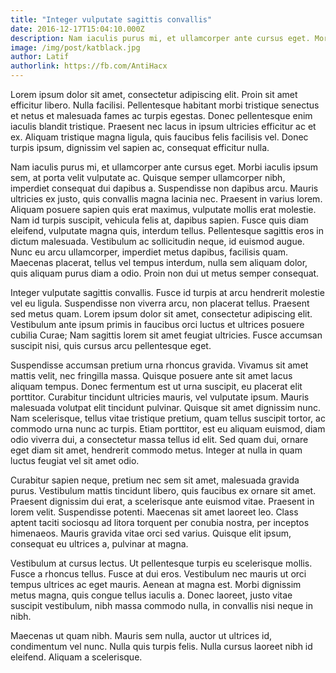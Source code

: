 ```yaml
---
title: "Integer vulputate sagittis convallis"
date: 2016-12-17T15:04:10.000Z
description: Nam iaculis purus mi, et ullamcorper ante cursus eget. Morbi iaculis ipsum sem, at porta velit vulputate ac.
image: /img/post/katblack.jpg
author: Latif
authorlink: https://fb.com/AntiHacx
---
```


Lorem ipsum dolor sit amet, consectetur adipiscing elit. Proin sit amet efficitur libero. Nulla facilisi. Pellentesque habitant morbi tristique senectus et netus et malesuada fames ac turpis egestas. Donec pellentesque enim iaculis blandit tristique. Praesent nec lacus in ipsum ultricies efficitur ac et ex. Aliquam tristique magna ligula, quis faucibus felis facilisis vel. Donec turpis ipsum, dignissim vel sapien ac, consequat efficitur nulla.

Nam iaculis purus mi, et ullamcorper ante cursus eget. Morbi iaculis ipsum sem, at porta velit vulputate ac. Quisque semper ullamcorper nibh, imperdiet consequat dui dapibus a. Suspendisse non dapibus arcu. Mauris ultricies ex justo, quis convallis magna lacinia nec. Praesent in varius lorem. Aliquam posuere sapien quis erat maximus, vulputate mollis erat molestie. Nam id turpis suscipit, vehicula felis at, dapibus sapien. Fusce quis diam eleifend, vulputate magna quis, interdum tellus. Pellentesque sagittis eros in dictum malesuada. Vestibulum ac sollicitudin neque, id euismod augue. Nunc eu arcu ullamcorper, imperdiet metus dapibus, facilisis quam. Maecenas placerat, tellus vel tempus interdum, nulla sem aliquam dolor, quis aliquam purus diam a odio. Proin non dui ut metus semper consequat.

Integer vulputate sagittis convallis. Fusce id turpis at arcu hendrerit molestie vel eu ligula. Suspendisse non viverra arcu, non placerat tellus. Praesent sed metus quam. Lorem ipsum dolor sit amet, consectetur adipiscing elit. Vestibulum ante ipsum primis in faucibus orci luctus et ultrices posuere cubilia Curae; Nam sagittis lorem sit amet feugiat ultricies. Fusce accumsan suscipit nisi, quis cursus arcu pellentesque eget.

Suspendisse accumsan pretium urna rhoncus gravida. Vivamus sit amet mattis velit, nec fringilla massa. Quisque posuere ante sit amet lacus aliquam tempus. Donec fermentum est ut urna suscipit, eu placerat elit porttitor. Curabitur tincidunt ultricies mauris, vel vulputate ipsum. Mauris malesuada volutpat elit tincidunt pulvinar. Quisque sit amet dignissim nunc. Nam scelerisque, tellus vitae tristique pretium, quam tellus suscipit tortor, ac commodo urna nunc ac turpis. Etiam porttitor, est eu aliquam euismod, diam odio viverra dui, a consectetur massa tellus id elit. Sed quam dui, ornare eget diam sit amet, hendrerit commodo metus. Integer at nulla in quam luctus feugiat vel sit amet odio.

Curabitur sapien neque, pretium nec sem sit amet, malesuada gravida purus. Vestibulum mattis tincidunt libero, quis faucibus ex ornare sit amet. Praesent dignissim dui erat, a scelerisque ante euismod vitae. Praesent in lorem velit. Suspendisse potenti. Maecenas sit amet laoreet leo. Class aptent taciti sociosqu ad litora torquent per conubia nostra, per inceptos himenaeos. Mauris gravida vitae orci sed varius. Quisque elit ipsum, consequat eu ultrices a, pulvinar at magna.

Vestibulum at cursus lectus. Ut pellentesque turpis eu scelerisque mollis. Fusce a rhoncus tellus. Fusce at dui eros. Vestibulum nec mauris ut orci tempus ultrices ac eget mauris. Aenean at magna est. Morbi dignissim metus magna, quis congue tellus iaculis a. Donec laoreet, justo vitae suscipit vestibulum, nibh massa commodo nulla, in convallis nisi neque in nibh.

Maecenas ut quam nibh. Mauris sem nulla, auctor ut ultrices id, condimentum vel nunc. Nulla quis turpis felis. Nulla cursus laoreet nibh id eleifend. Aliquam a scelerisque.
